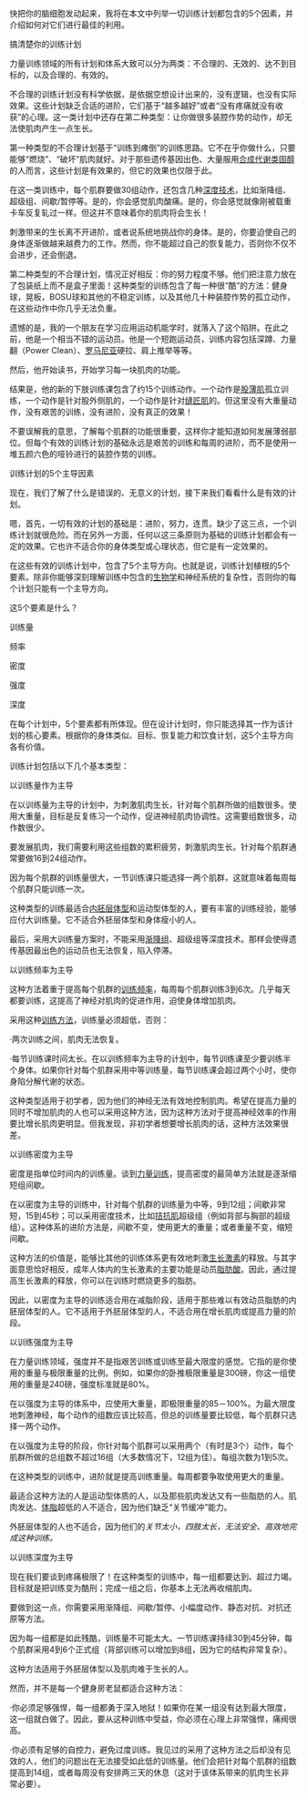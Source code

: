 快把你的脑细胞发动起来，我将在本文中列举一切训练计划都包含的5个因素，并介绍如何对它们进行最佳的利用。

搞清楚你的训练计划

力量训练领域的所有计划和体系大致可以分为两类：不合理的、无效的、达不到目标的，以及合理的、有效的。

不合理的训练计划没有科学依据，是依据空想设计出来的，没有逻辑，也没有实际效果。这些计划缺乏合适的进阶，它们基于“越多越好”或者“没有疼痛就没有收获”的心理。这一类计划中还存在第二种类型：让你做很多装腔作势的动作，却无法使肌肉产生一点生长。

第一种类型的不合理计划基于“训练到瘫倒”的训练思路。它不在乎你做什么，只要能够“燃烧”、“破坏”肌肉就好。对于那些遗传基因出色、大量服用[合成代谢类固醇](https://zhida.zhihu.com/search?content_id=9031566&content_type=Article&match_order=1&q=合成代谢类固醇&zhida_source=entity)的人而言，这些计划是有效果的，但它的效果也仅限于此。

在这一类训练中，每个肌群要做30组动作，还包含几种[深度技术](https://zhida.zhihu.com/search?content_id=9031566&content_type=Article&match_order=1&q=深度技术&zhida_source=entity)，比如渐降组、超级组、间歇/暂停等。是的，你会感觉肌肉酸痛。是的，你会感觉就像刚被载重卡车反复轧过一样。但这并不意味着你的肌肉将会生长！

刺激带来的生长离不开进阶，或者说系统地挑战你的身体。是的，你要迫使自己的身体逐渐做越来越费力的工作。然而，你不能超过自己的恢复能力，否则你不仅不会进步，还会倒退。

第二种类型的不合理计划，情况正好相反：你的努力程度不够。他们把注意力放在了包装纸上而不是盒子里面！这种类型的训练包含了每一种很“酷”的方法：健身球，晃板，BOSU球和其他的不稳定训练，以及其他几十种装腔作势的孤立动作，在这些动作中你几乎无法负重。

遗憾的是，我的一个朋友在学习应用运动机能学时，就落入了这个陷阱。在此之前，他是一个相当不错的运动员。他是一个短跑运动员，训练内容包括深蹲、力量翻（Power Clean）、[罗马尼亚](https://zhida.zhihu.com/search?content_id=9031566&content_type=Article&match_order=1&q=罗马尼亚&zhida_source=entity)硬拉、肩上推举等等。

然后，他开始读书，开始学习每一块肌肉的功能。

结果是，他的新的下肢训练课包含了约15个训练动作。一个动作是[股薄肌](https://zhida.zhihu.com/search?content_id=9031566&content_type=Article&match_order=1&q=股薄肌&zhida_source=entity)孤立训练，一个动作是针对股外侧肌的，一个动作是针对[缝匠肌](https://zhida.zhihu.com/search?content_id=9031566&content_type=Article&match_order=1&q=缝匠肌&zhida_source=entity)的。但这里没有大重量动作，没有艰苦的训练，没有进阶，没有真正的效果！

不要误解我的意思，了解每个肌群的功能很重要，这样你才能知道如何发展薄弱部位。但每个有效的训练计划的基础永远是艰苦的训练和每周的进阶，而不是使用一堆五颜六色的哑铃进行的装腔作势的训练。



训练计划的5个主导因素

现在，我们了解了什么是错误的、无意义的计划，接下来我们看看什么是有效的计划。

嗯，首先，一切有效的计划的基础是：进阶，努力，连贯。缺少了这三点，一个训练计划就很危险。而在另外一方面，任何以这三条原则为基础的训练计划都会有一定的效果。它也许不适合你的身体类型或心理状态，但它是有一定效果的。

在这些有效的训练计划中，包含了5个主导方向。也就是说，训练计划植根的5个要素。除非你能够深刻理解训练中包含的[生物学](https://zhida.zhihu.com/search?content_id=9031566&content_type=Article&match_order=1&q=生物学&zhida_source=entity)和神经系统的复杂性，否则你的每个计划只能有一个主导方向。

这5个要素是什么？

训练量

频率

密度

强度

深度

在每个计划中，5个要素都有所体现。但在设计计划时，你只能选择其一作为该计划的核心要素。根据你的身体类似、目标、恢复能力和饮食计划，这5个主导方向各有价值。

训练计划包括以下几个基本类型：



以训练量作为主导

在以训练量为主导的计划中，为刺激肌肉生长，针对每个肌群所做的组数很多。使用大重量，目标是反复练习一个动作，促进神经肌肉协调性。这需要组数很多，动作数很少。

要发展肌肉，我们需要利用这些组数的累积疲劳，刺激肌肉生长。针对每个肌群通常要做16到24组动作。

因为每个肌群的训练量很大，一节训练课只能选择一两个肌群，这就意味着每周每个肌群只能训练一次。

这种类型的训练最适合[内胚层体型](https://zhida.zhihu.com/search?content_id=9031566&content_type=Article&match_order=1&q=内胚层体型&zhida_source=entity)和运动型体型的人，要有丰富的训练经验，能够应付大训练量。它不适合外胚层体型和身体瘦小的人。

最后，采用大训练量方案时，不能采用[渐降组](https://zhida.zhihu.com/search?content_id=9031566&content_type=Article&match_order=2&q=渐降组&zhida_source=entity)、超级组等深度技术。那样会使得遗传基因最出色的运动员也无法恢复，陷入停滞。



以训练频率为主导

这种方法着重于提高每个肌群的[训练频率](https://zhida.zhihu.com/search?content_id=9031566&content_type=Article&match_order=2&q=训练频率&zhida_source=entity)，每周每个肌群训练3到6次。几乎每天都要训练，这提高了神经对肌肉的促进作用，迫使身体增加肌肉。

采用这种[训练方法](https://zhida.zhihu.com/search?content_id=9031566&content_type=Article&match_order=1&q=训练方法&zhida_source=entity)，训练量必须超低，否则：

·两次训练之间，肌肉无法恢复。

·每节训练课时间太长。在以训练频率为主导的计划中，每节训练课至少要训练半个身体。如果你针对每个肌群采用中等训练量，每节训练课会超过两个小时，使你身陷分解代谢的状态。

这种类型适用于初学者，因为他们的神经无法有效地控制肌肉。希望在提高力量的同时不增加肌肉的人也可以采用这种方法，因为这种方法对于提高神经效率的作用要比增长肌肉更明显。但我发现，非初学者想要增长肌肉的话，这种方法效果很差。



以训练密度为主导

密度是指单位时间内的训练量。谈到[力量训练](https://zhida.zhihu.com/search?content_id=9031566&content_type=Article&match_order=2&q=力量训练&zhida_source=entity)，提高密度的最简单方法就是逐渐缩短组间歇。

在以密度为主导的训练中，针对每个肌群的训练量为中等，9到12组；间歇非常短，15到45秒；可以采用密度技术，比如[拮抗肌](https://zhida.zhihu.com/search?content_id=9031566&content_type=Article&match_order=1&q=拮抗肌&zhida_source=entity)超级组（例如背部与胸部的超级组）。这种体系的进阶方法是，间歇不变，使用更大的重量；或者重量不变，缩短间歇。

这种方法的价值是，能够比其他的训练体系更有效地刺激[生长激素](https://zhida.zhihu.com/search?content_id=9031566&content_type=Article&match_order=1&q=生长激素&zhida_source=entity)的释放。与其字面意思恰好相反，成年人体内的生长激素的主要功能是动员[脂肪酸](https://zhida.zhihu.com/search?content_id=9031566&content_type=Article&match_order=1&q=脂肪酸&zhida_source=entity)。因此，通过提高生长激素的释放，你可以在训练时燃烧更多的脂肪。

因此，以密度为主导的训练适合用在减脂阶段，适用于那些难以有效动员脂肪的内胚层体型的人。它不适用于外胚层体型的人，不适合用在增长肌肉或提高力量的阶段。



以训练强度为主导

在力量训练领域，强度并不是指艰苦训练或训练至最大限度的感觉。它指的是你使用的重量与极限重量的比例。例如，如果你的卧推极限重量是300磅，你这一组使用的重量是240磅，强度标准就是80%。

在以强度为主导的体系中，应使用大重量，即极限重量的85－100%。为最大限度地刺激神经，每个动作的组数应该比较高，但总的训练量要比较低，每个肌群只选择一两个动作。

在以强度为主导的阶段，你针对每个肌群可以采用两个（有时是3个）动作，每个肌群所做的总组数不超过16组（大多数情况下，12组为佳）。每组次数为1到5次。

在这种类型的训练中，进阶就是提高训练重量。每周都要争取使用更大的重量。

最适合这种方法的人是运动型体质的人，以及那些肌肉发达又有一些脂肪的人。肌肉发达、[体脂](https://zhida.zhihu.com/search?content_id=9031566&content_type=Article&match_order=1&q=体脂&zhida_source=entity)超低的人不适合，因为他们缺乏“关节缓冲”能力。

外胚层体型的人也不适合，因为他们的*关节太小，四肢太长，无法安全、高效地完成这种训练。*



以训练深度为主导

现在我们要谈到疼痛极限了！在这种类型的训练中，每一组都要达到、超过力竭。目标就是把训练变为酷刑；完成一组之后，你基本上无法再收缩肌肉。

要做到这一点，你需要采用渐降组、间歇/暂停、小幅度动作、静态对抗、对抗还原等方法。

因为每一组都是如此残酷，训练量不可能太大。一节训练课持续30到45分钟，每个肌群采用4到6个正式组（背部训练可以增加到8组，因为它的结构非常复杂）。

这种方法适用于外胚层体型以及肌肉难于生长的人。

然而，并不是每一个健身房老鼠都适合这种方法：

·你必须足够强悍，每一组都勇于深入地狱！如果你在某一组没有达到最大限度，这一组就白做了。因此，要从这种训练中受益，你必须在心理上非常强悍，痛阀很高。

·你必须有足够的自控力，避免过度训练。我见过的采用了这种方法之后却没有见效的人，他们的问题出在无法接受如此低的训练量。他们会把针对每个肌群的组数提高到14组，或者每周没有安排两三天的休息（这对于该体系带来的肌肉生长非常必要）。
